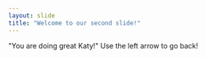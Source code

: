 ```yaml
---
layout: slide
title: "Welcome to our second slide!"
---
```

"You are doing great Katy!"
Use the left arrow to go back!

